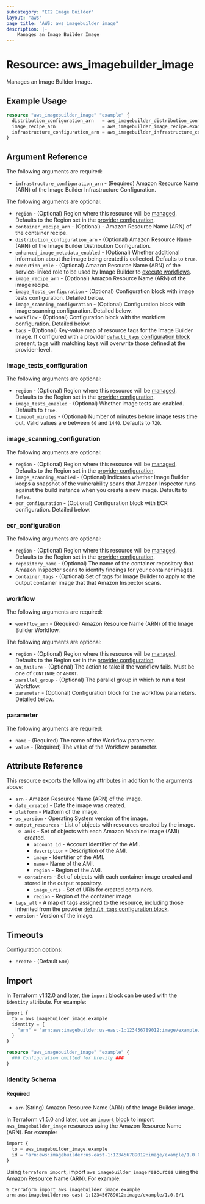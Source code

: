 ```yaml
---
subcategory: "EC2 Image Builder"
layout: "aws"
page_title: "AWS: aws_imagebuilder_image"
description: |-
    Manages an Image Builder Image
---
```


# Resource: aws_imagebuilder_image

Manages an Image Builder Image.

## Example Usage

```terraform
resource "aws_imagebuilder_image" "example" {
  distribution_configuration_arn   = aws_imagebuilder_distribution_configuration.example.arn
  image_recipe_arn                 = aws_imagebuilder_image_recipe.example.arn
  infrastructure_configuration_arn = aws_imagebuilder_infrastructure_configuration.example.arn
}
```

## Argument Reference

The following arguments are required:

* `infrastructure_configuration_arn` - (Required) Amazon Resource Name (ARN) of the Image Builder Infrastructure Configuration.

The following arguments are optional:

* `region` - (Optional) Region where this resource will be [managed](https://docs.aws.amazon.com/general/latest/gr/rande.html#regional-endpoints). Defaults to the Region set in the [provider configuration](https://registry.terraform.io/providers/hashicorp/aws/latest/docs#aws-configuration-reference).
* `container_recipe_arn` - (Optional) - Amazon Resource Name (ARN) of the container recipe.
* `distribution_configuration_arn` - (Optional) Amazon Resource Name (ARN) of the Image Builder Distribution Configuration.
* `enhanced_image_metadata_enabled` - (Optional) Whether additional information about the image being created is collected. Defaults to `true`.
* `execution_role` - (Optional) Amazon Resource Name (ARN) of the service-linked role to be used by Image Builder to [execute workflows](https://docs.aws.amazon.com/imagebuilder/latest/userguide/manage-image-workflows.html).
* `image_recipe_arn` - (Optional) Amazon Resource Name (ARN) of the image recipe.
* `image_tests_configuration` - (Optional) Configuration block with image tests configuration. Detailed below.
* `image_scanning_configuration` - (Optional) Configuration block with image scanning configuration. Detailed below.
* `workflow` - (Optional) Configuration block with the workflow configuration. Detailed below.
* `tags` - (Optional) Key-value map of resource tags for the Image Builder Image. If configured with a provider [`default_tags` configuration block](https://registry.terraform.io/providers/hashicorp/aws/latest/docs#default_tags-configuration-block) present, tags with matching keys will overwrite those defined at the provider-level.

### image_tests_configuration

The following arguments are optional:

* `region` - (Optional) Region where this resource will be [managed](https://docs.aws.amazon.com/general/latest/gr/rande.html#regional-endpoints). Defaults to the Region set in the [provider configuration](https://registry.terraform.io/providers/hashicorp/aws/latest/docs#aws-configuration-reference).
* `image_tests_enabled` - (Optional) Whether image tests are enabled. Defaults to `true`.
* `timeout_minutes` - (Optional) Number of minutes before image tests time out. Valid values are between `60` and `1440`. Defaults to `720`.

### image_scanning_configuration

The following arguments are optional:

* `region` - (Optional) Region where this resource will be [managed](https://docs.aws.amazon.com/general/latest/gr/rande.html#regional-endpoints). Defaults to the Region set in the [provider configuration](https://registry.terraform.io/providers/hashicorp/aws/latest/docs#aws-configuration-reference).
* `image_scanning_enabled` - (Optional) Indicates whether Image Builder keeps a snapshot of the vulnerability scans that Amazon Inspector runs against the build instance when you create a new image. Defaults to `false`.
* `ecr_configuration` - (Optional) Configuration block with ECR configuration. Detailed below.

### ecr_configuration

The following arguments are optional:

* `region` - (Optional) Region where this resource will be [managed](https://docs.aws.amazon.com/general/latest/gr/rande.html#regional-endpoints). Defaults to the Region set in the [provider configuration](https://registry.terraform.io/providers/hashicorp/aws/latest/docs#aws-configuration-reference).
* `repository_name` - (Optional) The name of the container repository that Amazon Inspector scans to identify findings for your container images.
* `container_tags` - (Optional) Set of tags for Image Builder to apply to the output container image that that Amazon Inspector scans.

### workflow

The following arguments are required:

* `workflow_arn` - (Required) Amazon Resource Name (ARN) of the Image Builder Workflow.

The following arguments are optional:

* `region` - (Optional) Region where this resource will be [managed](https://docs.aws.amazon.com/general/latest/gr/rande.html#regional-endpoints). Defaults to the Region set in the [provider configuration](https://registry.terraform.io/providers/hashicorp/aws/latest/docs#aws-configuration-reference).
* `on_failure` - (Optional) The action to take if the workflow fails. Must be one of `CONTINUE` or `ABORT`.
* `parallel_group` - (Optional) The parallel group in which to run a test Workflow.
* `parameter` - (Optional) Configuration block for the workflow parameters. Detailed below.

### parameter

The following arguments are required:

* `name` - (Required) The name of the Workflow parameter.
* `value` - (Required) The value of the Workflow parameter.

## Attribute Reference

This resource exports the following attributes in addition to the arguments above:

* `arn` - Amazon Resource Name (ARN) of the image.
* `date_created` - Date the image was created.
* `platform` - Platform of the image.
* `os_version` - Operating System version of the image.
* `output_resources` - List of objects with resources created by the image.
    * `amis` - Set of objects with each Amazon Machine Image (AMI) created.
        * `account_id` - Account identifier of the AMI.
        * `description` - Description of the AMI.
        * `image` - Identifier of the AMI.
        * `name` - Name of the AMI.
        * `region` - Region of the AMI.
    * `containers` - Set of objects with each container image created and stored in the output repository.
        * `image_uris` - Set of URIs for created containers.
        * `region` - Region of the container image.
* `tags_all` - A map of tags assigned to the resource, including those inherited from the provider [`default_tags` configuration block](https://registry.terraform.io/providers/hashicorp/aws/latest/docs#default_tags-configuration-block).
* `version` - Version of the image.

## Timeouts

[Configuration options](https://developer.hashicorp.com/terraform/language/resources/syntax#operation-timeouts):

* `create` - (Default `60m`)

## Import


In Terraform v1.12.0 and later, the [`import` block](https://developer.hashicorp.com/terraform/language/import) can be used with the `identity` attribute. For example:

```terraform
import {
  to = aws_imagebuilder_image.example
  identity = {
    "arn" = "arn:aws:imagebuilder:us-east-1:123456789012:image/example/1.0.0/1"
  }
}

resource "aws_imagebuilder_image" "example" {
  ### Configuration omitted for brevity ###
}
```

### Identity Schema

#### Required

- `arn` (String) Amazon Resource Name (ARN) of the Image Builder image.

In Terraform v1.5.0 and later, use an [`import` block](https://developer.hashicorp.com/terraform/language/import) to import `aws_imagebuilder_image` resources using the Amazon Resource Name (ARN). For example:

```terraform
import {
  to = aws_imagebuilder_image.example
  id = "arn:aws:imagebuilder:us-east-1:123456789012:image/example/1.0.0/1"
}
```

Using `terraform import`, import `aws_imagebuilder_image` resources using the Amazon Resource Name (ARN). For example:

```console
% terraform import aws_imagebuilder_image.example arn:aws:imagebuilder:us-east-1:123456789012:image/example/1.0.0/1
```
